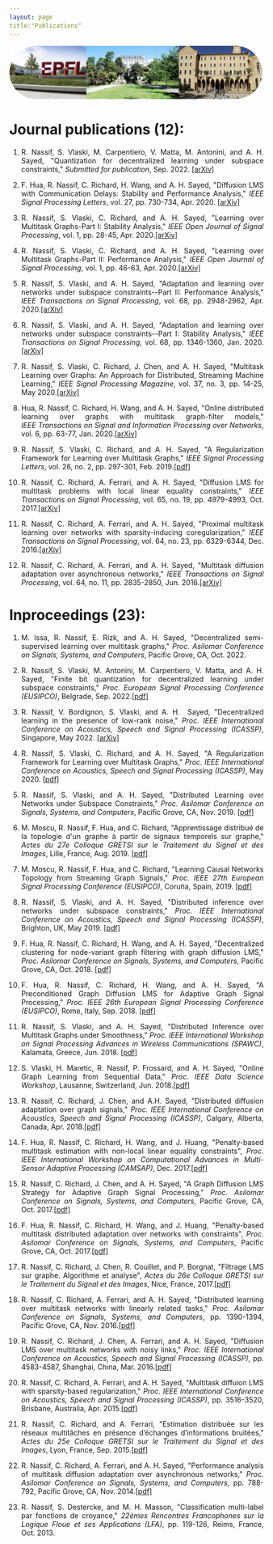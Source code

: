 ```yaml
---
layout: page
title:"Publications"
---
```


<p>
<img src="/Screenshot 2022-09-18 at 12.40.55.png" >
</p>
 
<!--- <h1> Submitted for publication (1): </h1> 
 1. <p style='text-align: justify;'> R. Nassif, S. Vlaski, M. Carpentiero, V. Matta, M. Antonini, and A. H. Sayed, "Quantization for decentralized learning under subspace constraints," <i>Submitted for publication</i>, Sep. 2022. <a href="https://arxiv.org/abs/2209.07821">[arXiv]</a></p> -->

<h1> Journal publications (12): </h1>

1. <p style='text-align: justify;'> R. Nassif, S. Vlaski, M. Carpentiero, V. Matta, M. Antonini, and A. H. Sayed, "Quantization for decentralized learning under subspace constraints," <i>Submitted for publication</i>, Sep. 2022. <a href="https://arxiv.org/abs/2209.07821">[arXiv]</a></p>
2. <p style='text-align: justify;'> F. Hua, R. Nassif, C. Richard, H. Wang, and A. H. Sayed, "Diffusion LMS with Communication Delays: Stability and Performance Analysis," <i>IEEE Signal Processing Letters</i>, vol. 27, pp. 730-734, Apr. 2020. <a href="https://arxiv.org/pdf/2004.08881.pdf">[arXiv]</a></p>
3. <p style='text-align: justify;'> R. Nassif, S. Vlaski, C. Richard, and A. H. Sayed, "Learning over Multitask Graphs-Part I: Stability Analysis,"  <i>IEEE Open Journal of Signal Processing</i>, vol. 1, pp. 28-45, Apr. 2020.<a href="https://arxiv.org/abs/1805.08535">[arXiv]</a></p>
4. <p style='text-align: justify;'> R. Nassif, S. Vlaski, C. Richard, and A. H. Sayed, "Learning over Multitask Graphs-Part II: Performance Analysis,"  <i>IEEE Open Journal of Signal Processing</i>, vol. 1, pp. 46-63, Apr. 2020.<a href="https://arxiv.org/abs/1805.08547">[arXiv]</a></p>
5. <p style='text-align: justify;'> R. Nassif, S. Vlaski, and A. H. Sayed, "Adaptation and learning over networks under subspace constraints--Part II: Performance Analysis,"  <i>IEEE Transactions on Signal Processing</i>, vol. 68, pp. 2948-2962, Apr. 2020.<a href="https://arxiv.org/abs/1906.12250">[arXiv]</a></p>
6. <p style='text-align: justify;'> R. Nassif, S. Vlaski, and A. H. Sayed, "Adaptation and learning over networks under subspace constraints--Part I: Stability Analysis,"  <i>IEEE Transactions on Signal Processing</i>, vol. 68, pp. 1346-1360, Jan. 2020.<a href="https://arxiv.org/abs/1905.08750">[arXiv]</a></p>
7. <p style='text-align: justify;'> R. Nassif, S. Vlaski, C. Richard, J. Chen, and A. H. Sayed, "Multitask Learning over Graphs: An Approach for Distributed, Streaming Machine Learning,"  <i>IEEE Signal Processing Magazine</i>, vol. 37, no. 3, pp. 14-25, May 2020.<a href="https://arxiv.org/pdf/2001.02112.pdf">[arXiv]</a></p>
8. <p style='text-align: justify;'> Hua, R. Nassif, C. Richard, H. Wang, and A. H. Sayed, "Online distributed learning over graphs with multitask graph-filter models,"  <i>IEEE Transactions on Signal and Information Processing over Networks</i>, vol. 6, pp. 63-77, Jan. 2020.<a href="https://arxiv.org/abs/1912.05805">[arXiv]</a></p>
9. <p style='text-align: justify;'> R. Nassif, S. Vlaski, C. Richard, and A. H. Sayed, "A Regularization Framework for Learning over Multitask Graphs," <i>IEEE Signal Processing Letters</i>, vol. 26, no. 2, pp. 297-301, Feb. 2019.<a href="https://ieeexplore.ieee.org/ielaam/97/8584151/8586885-aam.pdf">[pdf]</a> </p>
10. <p style='text-align: justify;'> R. Nassif, C. Richard, A. Ferrari, and A. H. Sayed, "Diffusion LMS for multitask problems with local linear equality constraints," <i>IEEE Transactions on Signal Processing</i>, vol. 65, no. 19, pp. 4979-4993, Oct. 2017.<a href="https://arxiv.org/abs/1610.02943">[arXiv]</a> </p>
11. <p style='text-align: justify;'> R. Nassif, C. Richard, A. Ferrari, and A. H. Sayed, "Proximal multitask learning over networks with sparsity-inducing coregularization," <i>IEEE Transactions on Signal Processing</i>, vol. 64, no. 23, pp. 6329-6344, Dec. 2016.<a href="https://arxiv.org/abs/1509.01360">[arXiv]</a> </p>
12. <p style='text-align: justify;'> R. Nassif, C. Richard, A. Ferrari, and A. H. Sayed, "Multitask diffusion adaptation over asynchronous networks," <i>IEEE Transactions on Signal Processing</i>, vol. 64, no. 11, pp. 2835-2850, Jun. 2016.<a href="https://arxiv.org/pdf/1412.1798.pdf">[arXiv]</a> </p>

 
<h1> Inproceedings (23): </h1>

1. <p style='text-align: justify;'> M. Issa, R. Nassif, E. Rizk, and A. H. Sayed, "Decentralized semi-supervised learning over multitask graphs," <i>Proc. Asilomar Conference on Signals, Systems, and Computers</i>, Pacific Grove, CA, Oct. 2022. </p>
2. <p style='text-align: justify;'> R. Nassif, S. Vlaski, M. Antonini, M. Carpentiero, V. Matta, and A. H. Sayed, "Finite bit quantization for decentralized learning under subspace constraints,"  <i>Proc. European Signal Processing Conference (EUSIPCO)</i>, Belgrade, Sep. 2022.<a href="https://eurasip.org/Proceedings/Eusipco/Eusipco2022/pdfs/0001851.pdf">[pdf]</a></p>
3. <p style='text-align: justify;'> R. Nassif, V. Bordignon, S. Vlaski, and A. H.  Sayed, "Decentralized learning in the presence of low-rank noise," <i>Proc. IEEE International Conference on Acoustics, Speech and Signal Processing (ICASSP)</i>, Singapore, May 2022. <a href="https://arxiv.org/abs/2203.09810">[arXiv]</a></p>
4. <p style='text-align: justify;'> R. Nassif, S. Vlaski, C. Richard, and A. H. Sayed, "A Regularization Framework for Learning over Multitask Graphs," <i>Proc. IEEE International Conference on Acoustics, Speech and Signal Processing (ICASSP)</i>, May 2020. <a href="https://ieeexplore.ieee.org/ielaam/97/8584151/8586885-aam.pdf">[pdf]</a> </p>
5. <p style='text-align: justify;'> R. Nassif, S. Vlaski, and A. H. Sayed, "Distributed Learning over Networks under Subspace Constraints," <i>Proc. Asilomar Conference on Signals, Systems, and Computers</i>, Pacific Grove, CA, Nov. 2019. <a href="https://www.researchgate.net/publication/340303664_Distributed_Learning_over_Networks_under_Subspace_Constraints">[pdf]</a> </p>
6. <p style='text-align: justify;'> M. Moscu, R. Nassif, F. Hua, and C. Richard, "Apprentissage distribué de la topologie d'un graphe à partir de signaux temporels sur graphe," <i>Actes du 27e Colloque GRETSI sur le Traitement du Signal et des Images</i>, Lille, France, Aug. 2019. <a href="https://hal.archives-ouvertes.fr/hal-03634482/document">[pdf]</a> </p>
7. <p style='text-align: justify;'> M. Moscu, R. Nassif, F. Hua, and C. Richard, "Learning Causal Networks Topology from Streaming Graph Signals," <i>Proc. IEEE 27th European Signal Processing Conference (EUSIPCO)</i>, Coruña, Spain, 2019. <a href="https://hal.archives-ouvertes.fr/hal-03634139/document">[pdf]</a> </p>
8. <p style='text-align: justify;'> R. Nassif, S. Vlaski, and A. H. Sayed, "Distributed inference over networks under subspace constraints," <i>Proc. IEEE International Conference on Acoustics, Speech and Signal Processing (ICASSP)</i>, Brighton, UK, May 2019. <a href="https://www.researchgate.net/publication/332791324_Distributed_Inference_over_Networks_under_Subspace_Constraints">[pdf]</a> </p>
9. <p style='text-align: justify;'> F. Hua, R. Nassif, C. Richard, H. Wang, and A. H. Sayed, "Decentralized clustering for node-variant graph filtering with graph diffusion LMS," <i>Proc. Asilomar Conference on Signals, Systems, and Computers</i>, Pacific Grove, CA, Oct. 2018. <a href="https://hal.archives-ouvertes.fr/hal-03634022/document">[pdf]</a> </p>
10. <p style='text-align: justify;'> F. Hua, R. Nassif, C. Richard, H. Wang, and A. H. Sayed, "A Preconditioned Graph Diffusion LMS for Adaptive Graph Signal Processing," <i>Proc. IEEE 26th European Signal Processing Conference (EUSIPCO)</i>, Rome, Italy, Sep. 2018. <a href="https://asl.epfl.ch/wp-content/uploads/2018/07/eusipco2018c.pdf">[pdf]</a> </p>
11. <p style='text-align: justify;'> R. Nassif, S. Vlaski, and A. H. Sayed, "Distributed Inference over Multitask Graphs under Smoothness," <i>Proc. IEEE International Workshop on Signal Processing Advances in Wireless Communications (SPAWC)</i>, Kalamata, Greece, Jun. 2018. <a href="https://asl.epfl.ch/wp-content/uploads/2018/10/SPAWC_2018A.pdf">[pdf]</a> </p>
12. <p style='text-align: justify;'> S. Vlaski, H. Maretic, R. Nassif, P. Frossard, and A. H. Sayed, "Online Graph Learning from Sequential Data," <i>Proc. IEEE Data Science Workshop</i>, Lausanne, Switzerland, Jun. 2018.<a href="https://asl.epfl.ch/wp-content/uploads/2018/10/SPAWC_2018A.pdf">[pdf]</a> </p>
13. <p style='text-align: justify;'> R. Nassif, C. Richard, J. Chen, and A.H. Sayed, "Distributed diffusion adaptation over graph signals," <i>Proc. IEEE International Conference on Acoustics, Speech and Signal Processing (ICASSP)</i>, Calgary, Alberta, Canada, Apr. 2018.<a href="https://hal.archives-ouvertes.fr/hal-03634032/document">[pdf]</a> </p>
14. <p style='text-align: justify;'> F. Hua, R. Nassif, C. Richard, H. Wang, and J. Huang, "Penalty-based multitask estimation with non-local linear equality constraints", <i>Proc. IEEE International Workshop on Computational Advances in Multi-Sensor Adaptive Processing (CAMSAP)</i>, Dec. 2017.<a href="http://www.cedric-richard.fr/Articles/hua2017penalty.pdf">[pdf]</a> </p>
15. <p style='text-align: justify;'> R. Nassif, C. Richard, J. Chen, and A. H. Sayed, "A Graph Diffusion LMS Strategy for Adaptive Graph Signal Processing," <i>Proc. Asilomar Conference on Signals, Systems, and Computers</i>, Pacific Grove, CA, Oct. 2017.<a href="https://hal.archives-ouvertes.fr/hal-03633915/document">[pdf]</a> </p>
16. <p style='text-align: justify;'> F. Hua, R. Nassif, C. Richard, H. Wang, and J. Huang, "Penalty-based multitask distributed adaptation over networks with constraints", <i>Proc. Asilomar Conference on Signals, Systems, and Computers</i>, Pacific Grove, CA, Oct. 2017.<a href="https://hal.archives-ouvertes.fr/hal-03633934/document">[pdf]</a> </p>
17. <p style='text-align: justify;'> R. Nassif, C. Richard, J. Chen, R. Couillet, and P. Borgnat, "Filtrage LMS sur graphe. Algorithme et analyse", <i>Actes du 26e Colloque GRETSI sur le Traitement du Signal et des Images</i>, Nice, France, 2017.<a href="https://hal.archives-ouvertes.fr/hal-03634465/document">[pdf]</a> </p>
18. <p style='text-align: justify;'> R. Nassif, C. Richard, A. Ferrari, and A. H. Sayed, "Distributed learning over multitask networks with linearly related tasks," <i>Proc. Asilomar Conference on Signals, Systems, and Computers</i>, pp. 1390-1394, Pacific Grove, CA, Nov. 2016.<a href="https://asl.epfl.ch/wp-content/uploads/publications/conferences/asilomar_2016b.pdf">[pdf]</a> </p>
19. <p style='text-align: justify;'> R. Nassif, C. Richard, J. Chen, A. Ferrari, and A. H. Sayed, "Diffusion LMS over multitask networks with noisy links," <i>Proc. IEEE International Conference on Acoustics, Speech and Signal Processing (ICASSP)</i>, pp. 4583-4587, Shanghai, China, Mar. 2016.<a href="https://asl.epfl.ch/wp-content/uploads/publications/conferences/icassp_2016e.pdf">[pdf]</a> </p>
20. <p style='text-align: justify;'> R. Nassif, C. Richard, A. Ferrari, and A. H. Sayed, "Multitask diffuion LMS with sparsity-based regularization," <i>Proc. IEEE International Conference on Acoustics, Speech and Signal Processing (ICASSP)</i>, pp. 3516-3520, Brisbane, Australia, Apr. 2015.<a href="http://www.cedric-richard.fr/Articles/nassif2015multitask.pdf">[pdf]</a> </p>
21. <p style='text-align: justify;'> R. Nassif, C. Richard, and A. Ferrari, "Estimation distribuée sur les réseaux multitâches en présence d’échanges d’informations bruitées," <i>Actes du 25e Colloque GRETSI sur le Traitement du Signal et des Images</i>, Lyon, France, Sep. 2015.<a href="http://www.cedric-richard.fr/Articles/nassif2015estimation.pdf">[pdf]</a> </p>
22. <p style='text-align: justify;'> R. Nassif, C. Richard, A. Ferrari, and A. H. Sayed, "Performance analysis of multitask diffusion adaptation over asynchronous networks," <i>Proc. Asilomar Conference on Signals, Systems, and Computers</i>, pp. 788-792, Pacific Grove, CA, Nov. 2014.<a href="http://www.cedric-richard.fr/Articles/nassif2014performance.pdf">[pdf]</a> </p>
23. <p style='text-align: justify;'> R. Nassif, S. Destercke, and M. H. Masson, "Classification multi-label par fonctions de croyance," <i>22èmes Rencontres Francophones sur la Logique Floue et ses Applications (LFA)</i>, pp. 119-126, Reims, France, Oct. 2013.
 

